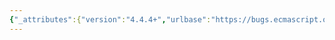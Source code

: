 ```yaml
---
{"_attributes":{"version":"4.4.4+","urlbase":"https://bugs.ecmascript.org/","maintainer":"dherman@mozilla.com"},"bug":{"bug_id":4203,"creation_ts":"2015-03-19 14:20:00 -0700","short_desc":"9.2.8 MakeConstructor (F, writablePrototype, prototype)","delta_ts":"2015-04-03 12:35:38 -0700","product":"Draft for 6th Edition","component":"editorial issue","version":"Rev 36: March 17, 2015 Release Candidate 3","rep_platform":"All","op_sys":"All","bug_status":"RESOLVED","resolution":"FIXED","priority":"Normal","bug_severity":"enhancement","everconfirmed":true,"reporter":"coolwust","assigned_to":{"uid":"allen","name":"Allen Wirfs-Brock"},"long_desc":[{"commentid":13917,"comment_count":0,"who":"coolwust","bug_when":"2015-03-19 14:20:48 -0700","thetext":"If I understand correctly, can I rewrite the algorithms like follows:\n\n1. ...\n2. ...\n3. ...\n4. If the writablePrototype argument was not provided, then\n   a. Let writablePrototype be true.\n5. If the prototype argument was not provided, then\n   b. Let prototype be ObjectCreate(%ObjectPrototype%).\n   a. Let status be DefinePropertyOrThrow(prototype, \"constructor\", ...)\n   b. Assert: status is not an abrupt completion.\n6. Let status be DefinePropertyOrThrow(F, \"prototype\", ...)\n7. ...\n\nIt's kinda more clear."},{"commentid":13979,"comment_count":1,"who":{"uid":"allen","name":"Allen Wirfs-Brock"},"bug_when":"2015-04-01 09:22:58 -0700","thetext":"fixed in rev37 editor's draft"},{"commentid":14095,"comment_count":2,"who":{"uid":"allen","name":"Allen Wirfs-Brock"},"bug_when":"2015-04-03 12:35:38 -0700","thetext":"In Rev37"}]}}
---
```

